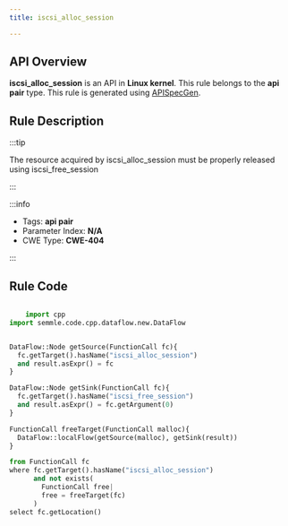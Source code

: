 ```yaml
---
title: iscsi_alloc_session

---
```



## API Overview
**iscsi_alloc_session** is an API in **Linux kernel**. This rule belongs to the **api pair** type. This rule is generated using [APISpecGen](../../tools/APISpecGen).
## Rule Description

:::tip

The resource acquired by iscsi_alloc_session must be properly released using iscsi_free_session

:::

:::info

- Tags: **api pair**
- Parameter Index: **N/A**
- CWE Type: **CWE-404**

:::

## Rule Code
```python

    import cpp
import semmle.code.cpp.dataflow.new.DataFlow


DataFlow::Node getSource(FunctionCall fc){
  fc.getTarget().hasName("iscsi_alloc_session")
  and result.asExpr() = fc
}

DataFlow::Node getSink(FunctionCall fc){
  fc.getTarget().hasName("iscsi_free_session")
  and result.asExpr() = fc.getArgument(0)
}

FunctionCall freeTarget(FunctionCall malloc){
  DataFlow::localFlow(getSource(malloc), getSink(result))
}

from FunctionCall fc
where fc.getTarget().hasName("iscsi_alloc_session")
      and not exists(
        FunctionCall free| 
        free = freeTarget(fc)
      )
select fc.getLocation()

    
```